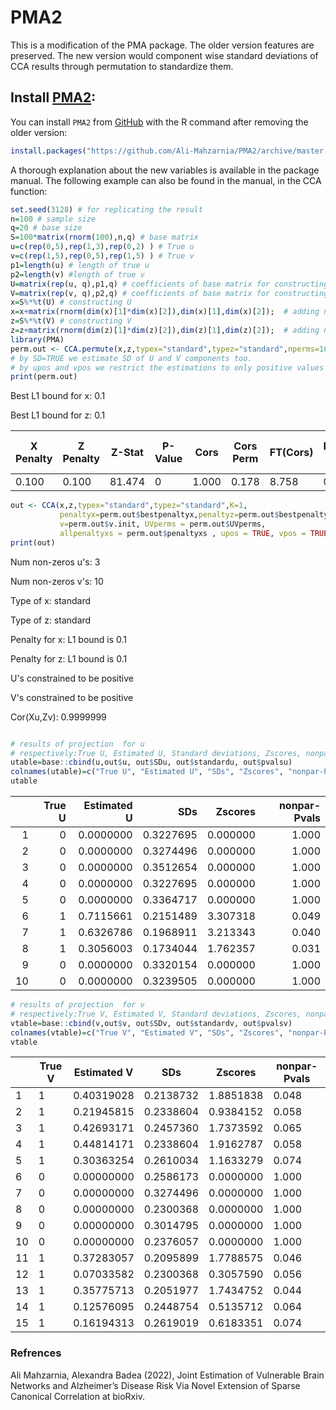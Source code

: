 # PMA2
This is a modification of the PMA package. The older version features are preserved.
The new version would component wise standard deviations of CCA results through permutation to standardize them.


## Install [PMA2](https://github.com/Ali-Mahzarnia/PMA2):  
You can install `PMA2` from [GitHub](https://github.com/Ali-Mahzarnia/PMA2) with the R command after removing the older version:
```R
install.packages("https://github.com/Ali-Mahzarnia/PMA2/archive/master.tar.gz", repos = NULL, type="source")
```
A thorough explanation about the new variables is available in the package manual. The following example can also be found in the manual, in the CCA function:
```R
set.seed(3128) # for replicating the result
n=100 # sample size
q=20 # base size
S=100*matrix(rnorm(100),n,q) # base matrix
u=c(rep(0,5),rep(1,3),rep(0,2) ) # True u
v=c(rep(1,5),rep(0,5),rep(1,5) ) # True v
p1=length(u) # length of true u
p2=length(v) #length of true v
U=matrix(rep(u, q),p1,q) # coefficients of base matrix for constructing X
V=matrix(rep(v, q),p2,q) # coefficients of base matrix for constructing Z
x=S%*%t(U) # constructing U
x=x+matrix(rnorm(dim(x)[1]*dim(x)[2]),dim(x)[1],dim(x)[2]);  # adding noise
z=S%*%t(V) # constructing V
z=z+matrix(rnorm(dim(z)[1]*dim(z)[2]),dim(z)[1],dim(z)[2]);  # adding noise
library(PMA)
perm.out <- CCA.permute(x,z,typex="standard",typez="standard",nperms=1000, SD=TRUE, upos = TRUE, vpos = TRUE) 
# by SD=TRUE we estimate SD of U and V components too.
# by upos and vpos we restrict the estimations to only positive values but this isn't necessary generally
print(perm.out)
```
Best L1 bound for x:  0.1

Best L1 bound for z:  0.1

| X Penalty | Z Penalty | Z-Stat | P-Value | Cors  | Cors Perm | FT(Cors) | FT(Cors Perm) | # U's Non-Zero | # Vs Non-Zero |
|-----------|-----------|--------|---------|-------|-----------|----------|---------------|----------------|---------------|
| 0.100     | 0.100     | 81.474 | 0       | 1.000 | 0.178     | 8.758    | 0.180         | 3              | 10            |


```R
out <- CCA(x,z,typex="standard",typez="standard",K=1,
           penaltyx=perm.out$bestpenaltyx,penaltyz=perm.out$bestpenaltyz,
           v=perm.out$v.init, UVperms = perm.out$UVperms, 
           allpenaltyxs = perm.out$penaltyxs , upos = TRUE, vpos = TRUE)
print(out)
```

Num non-zeros u's:  3 

Num non-zeros v's:  10 

Type of x:  standard 

Type of z:  standard 

Penalty for x: L1 bound is  0.1 

Penalty for z: L1 bound is  0.1 

U's constrained to be positive

V's constrained to be positive

Cor(Xu,Zv):  0.9999999

```R

# results of projection  for u
# respectively:True U, Estimated U, Standard deviations, Zscores, nonparametric-Pvalues
utable=base::cbind(u,out$u, out$SDu, out$standardu, out$pvalsu) 
colnames(utable)=c("True U", "Estimated U", "SDs", "Zscores", "nonpar-Pvals")
utable
```
|    | True U | Estimated U |       SDs |  Zscores | nonpar-Pvals |
|---:|-------:|------------:|----------:|---------:|-------------:|
|  1 |      0 |   0.0000000 | 0.3227695 | 0.000000 |        1.000 |
|  2 |      0 |   0.0000000 | 0.3274496 | 0.000000 |        1.000 |
|  3 |      0 |   0.0000000 | 0.3512654 | 0.000000 |        1.000 |
|  4 |      0 |   0.0000000 | 0.3227695 | 0.000000 |        1.000 |
|  5 |      0 |   0.0000000 | 0.3364717 | 0.000000 |        1.000 |
|  6 |      1 |   0.7115661 | 0.2151489 | 3.307318 |        0.049 |
|  7 |      1 |   0.6326786 | 0.1968911 | 3.213343 |        0.040 |
|  8 |      1 |   0.3056003 | 0.1734044 | 1.762357 |        0.031 |
|  9 |      0 |   0.0000000 | 0.3320154 | 0.000000 |        1.000 |
| 10 |      0 |   0.0000000 | 0.3239505 | 0.000000 |        1.000 |

```R
# results of projection  for v
# respectively:True V, Estimated V, Standard deviations, Zscores, nonparametric-Pvalues
vtable=base::cbind(v,out$v, out$SDv, out$standardv, out$pvalsv) 
colnames(vtable)=c("True V", "Estimated V", "SDs", "Zscores", "nonpar-Pvals")
vtable

```
|    | True V | Estimated V | SDs       | Zscores   | nonpar-Pvals |
|----|--------|-------------|-----------|-----------|--------------|
|  1 |      1 |  0.40319028 | 0.2138732 | 1.8851838 |        0.048 |
|  2 |      1 |  0.21945815 | 0.2338604 | 0.9384152 |        0.058 |
|  3 |      1 |  0.42693171 | 0.2457360 | 1.7373592 |        0.065 |
|  4 |      1 |  0.44814171 | 0.2338604 | 1.9162787 |        0.058 |
|  5 |      1 |  0.30363254 | 0.2610034 | 1.1633279 |        0.074 |
|  6 |      0 |  0.00000000 | 0.2586173 | 0.0000000 |        1.000 |
|  7 |      0 |  0.00000000 | 0.3274496 | 0.0000000 |        1.000 |
|  8 |      0 |  0.00000000 | 0.2300368 | 0.0000000 |        1.000 |
|  9 |      0 |  0.00000000 | 0.3014795 | 0.0000000 |        1.000 |
| 10 |      0 |  0.00000000 | 0.2376057 | 0.0000000 |        1.000 |
| 11 |      1 |  0.37283057 | 0.2095899 | 1.7788575 |        0.046 |
| 12 |      1 |  0.07033582 | 0.2300368 | 0.3057590 |        0.056 |
| 13 |      1 |  0.35775713 | 0.2051977 | 1.7434752 |        0.044 |
| 14 |      1 |  0.12576095 | 0.2448754 | 0.5135712 |        0.064 |
| 15 |      1 |  0.16194313 | 0.2619019 | 0.6183351 |        0.074 |


### Refrences

Ali Mahzarnia, Alexandra Badea (2022), Joint Estimation of Vulnerable Brain Networks and Alzheimer’s Disease Risk Via Novel Extension of Sparse Canonical Correlation at bioRxiv. 
